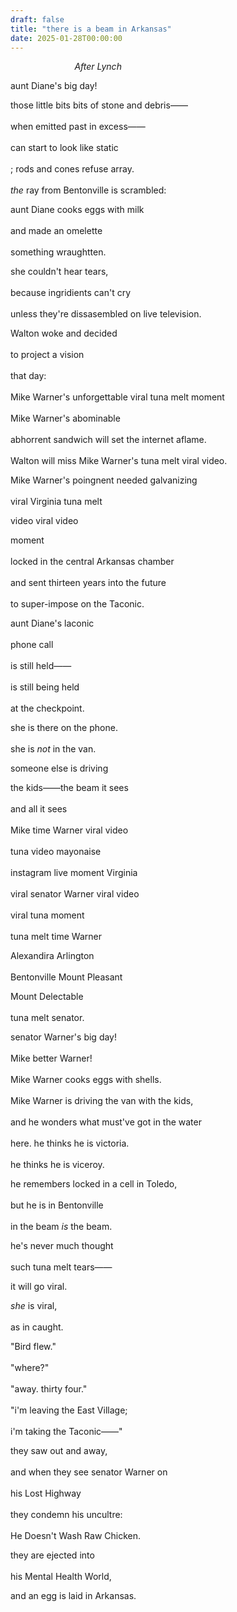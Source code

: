 ```yaml
---
draft: false
title: "there is a beam in Arkansas"
date: 2025-01-28T00:00:00
---
```


&nbsp;&nbsp;&nbsp;&nbsp;&nbsp;&nbsp;&nbsp;&nbsp;&nbsp;&nbsp;&nbsp;&nbsp;&nbsp;&nbsp;&nbsp;&nbsp;&nbsp;&nbsp;&nbsp;&nbsp;&nbsp;&nbsp;&nbsp;&nbsp;&nbsp;&nbsp;*After Lynch*

aunt Diane's big day! <br>  

those little bits bits of stone and debris—— <br>  
when emitted past in excess—— <br>  
can start to look like static <br>  
; rods and cones refuse array. <br>  
*the* ray from Bentonville is scrambled: <br>  

aunt Diane cooks eggs with milk <br>  
and made an omelette <br>  
something wraughtten. <br>  

she couldn't hear tears, <br>  
because ingridients can't cry <br>  
unless they're dissasembled on live television. 

Walton woke and decided <br>  
to project a vision <br>  
that day: <br>  
Mike Warner's unforgettable viral tuna melt moment <br>  
Mike Warner's abominable <br>  
abhorrent sandwich will set the internet aflame. <br>  
Walton will miss Mike Warner's tuna melt viral video. 

Mike Warner's poingnent needed galvanizing <br>  
viral Virginia tuna melt <br>  

video viral video <br>  

moment <br>  
locked in the central Arkansas chamber <br>  
and sent thirteen years into the future <br>  
to super-impose on the Taconic. 

aunt Diane's laconic <br>  
phone call <br>  
is still held——<br>  
is still being held <br>  
at the checkpoint.

she is there on the phone. <br>  
she is *not* in the van. <br>  

someone else is driving 

the kids——the beam it sees <br>  
and all it sees <br>  
Mike time Warner viral video <br>  
tuna video mayonaise <br>  
instagram live moment Virginia <br>  
viral senator Warner viral video <br>  
viral tuna moment <br>  
tuna melt time Warner <br>  

Alexandira Arlington <br>  
Bentonville Mount Pleasant <br>  

Mount Delectable <br>  
tuna melt senator.

senator Warner's big day! <br>  
Mike better Warner! <br>  
Mike Warner cooks eggs with shells. <br>  
Mike Warner is driving the van with the kids, <br>  
and he wonders what must've got in the water <br>  
here. he thinks he is victoria. <br>  
he thinks he is viceroy. 

he remembers locked in a cell in Toledo, <br>  
but he is in Bentonville <br>  
in the beam 
*is* the beam. 

he's never much thought <br>  
such tuna melt tears—— 

it will go viral.

*she* is viral, <br>  
as in caught. 

"Bird flew." <br>  
"where?" <br>  
"away. thirty four." <br>  
"i'm leaving the East Village; <br>  
i'm taking the Taconic——"

they saw out and away, <br>  
and when they see senator Warner on <br>  
his Lost Highway <br>  
they condemn his uncultre: <br>  
He Doesn't Wash Raw Chicken.

they are ejected into <br>  
his Mental Health World, <br>  

and an egg is laid in Arkansas. 
